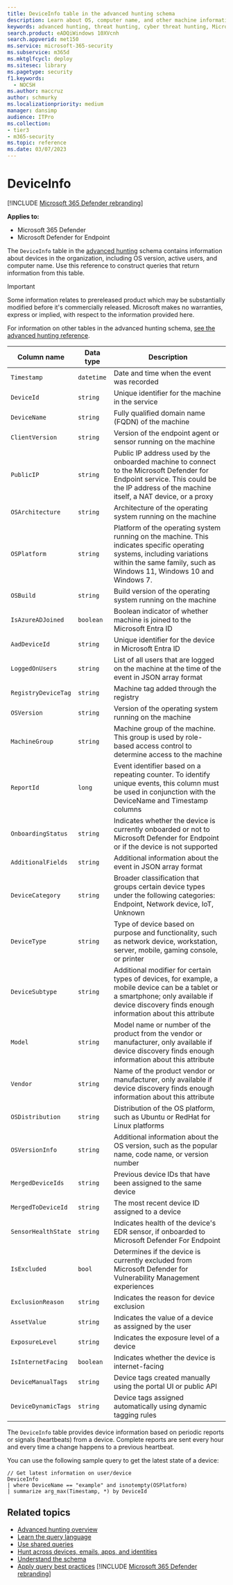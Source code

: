 ```yaml
---
title: DeviceInfo table in the advanced hunting schema
description: Learn about OS, computer name, and other machine information in the DeviceInfo table of the advanced hunting schema
keywords: advanced hunting, threat hunting, cyber threat hunting, Microsoft 365 Defender, microsoft 365, m365, search, query, telemetry, schema reference, kusto, table, column, data type, description, machineinfo, DeviceInfo, device, machine, OS, platform, users
search.product: eADQiWindows 10XVcnh
search.appverid: met150
ms.service: microsoft-365-security
ms.subservice: m365d
ms.mktglfcycl: deploy
ms.sitesec: library
ms.pagetype: security
f1.keywords: 
  - NOCSH
ms.author: maccruz
author: schmurky
ms.localizationpriority: medium
manager: dansimp
audience: ITPro
ms.collection: 
- tier3
- m365-security
ms.topic: reference
ms.date: 03/07/2023
---
```


# DeviceInfo

[!INCLUDE [Microsoft 365 Defender rebranding](../includes/microsoft-defender.md)]


**Applies to:**
- Microsoft 365 Defender
- Microsoft Defender for Endpoint

The `DeviceInfo` table in the [advanced hunting](advanced-hunting-overview.md) schema contains information about devices in the organization, including OS version, active users, and computer name. Use this reference to construct queries that return information from this table.

> [!IMPORTANT]
> Some information relates to prereleased product which may be substantially modified before it's commercially released. Microsoft makes no warranties, express or implied, with respect to the information provided here.

For information on other tables in the advanced hunting schema, [see the advanced hunting reference](advanced-hunting-schema-tables.md).

| Column name | Data type | Description |
|-------------|-----------|-------------|
| `Timestamp` | `datetime` | Date and time when the event was recorded |
| `DeviceId` | `string` | Unique identifier for the machine in the service |
| `DeviceName` | `string` | Fully qualified domain name (FQDN) of the machine |
| `ClientVersion` | `string` | Version of the endpoint agent or sensor running on the machine |
| `PublicIP` | `string` | Public IP address used by the onboarded machine to connect to the Microsoft  Defender for Endpoint service. This could be the IP address of the machine itself, a NAT device, or a proxy |
| `OSArchitecture` | `string` | Architecture of the operating system running on the machine |
| `OSPlatform` | `string` | Platform of the operating system running on the machine. This indicates specific operating systems, including variations within the same family, such as Windows 11, Windows 10 and Windows 7. |
| `OSBuild` | `string` | Build version of the operating system running on the machine |
| `IsAzureADJoined` | `boolean` | Boolean indicator of whether machine is joined to the Microsoft Entra ID |
| `AadDeviceId` | `string` | Unique identifier for the device in Microsoft Entra ID |
| `LoggedOnUsers` | `string` | List of all users that are logged on the machine at the time of the event in JSON array format |
| `RegistryDeviceTag` | `string` | Machine tag added through the registry |
| `OSVersion` | `string` | Version of the operating system running on the machine |
| `MachineGroup` | `string` | Machine group of the machine. This group is used by role-based access control to determine access to the machine |
| `ReportId` | `long` | Event identifier based on a repeating counter. To identify unique events, this column must be used in conjunction with the DeviceName and Timestamp columns |
| `OnboardingStatus` | `string` | Indicates whether the device is currently onboarded or not to Microsoft Defender for Endpoint or if the device is not supported |
|`AdditionalFields` | `string` | Additional information about the event in JSON array format |
|`DeviceCategory` | `string` | Broader classification that groups certain device types under the following categories: Endpoint, Network device, IoT, Unknown |
|`DeviceType` | `string` | Type of device based on purpose and functionality, such as network device, workstation, server, mobile, gaming console, or printer |
|`DeviceSubtype` | `string` | Additional modifier for certain types of devices, for example, a mobile device can be a tablet or a smartphone; only available if device discovery finds enough information about this attribute |
|`Model` | `string` | Model name or number of the product from the vendor or manufacturer, only available if device discovery finds enough information about this attribute |
|`Vendor` | `string` | Name of the product vendor or manufacturer, only available if device discovery finds enough information about this attribute |
|`OSDistribution` | `string` | Distribution of the OS platform, such as Ubuntu or RedHat for Linux platforms |
|`OSVersionInfo` | `string` | Additional information about the OS version, such as the popular name, code name, or version number |
|`MergedDeviceIds` | `string` | Previous device IDs that have been assigned to the same device |
|`MergedToDeviceId` | `string` | The most recent device ID assigned to a device |
|`SensorHealthState` | `string` | Indicates health of the device's EDR sensor, if onboarded to Microsoft Defender For Endpoint |
|`IsExcluded`| `bool` | Determines if the device is currently excluded from Microsoft Defender for Vulnerability Management experiences |
|`ExclusionReason` | `string` | Indicates the reason for device exclusion |
|	`AssetValue`| `string` | Indicates the value of a device as assigned by the user |
|	`ExposureLevel` | `string` | Indicates the exposure level of a device |
|	`IsInternetFacing` | `boolean` | Indicates whether the device is internet-facing |
|	`DeviceManualTags` | `string` | Device tags created manually using the portal UI or public API |
|	`DeviceDynamicTags` | `string` | Device tags assigned automatically using dynamic tagging rules |





The `DeviceInfo` table provides device information based on periodic reports or signals (heartbeats) from a device. Complete reports are sent every hour and every time a change happens to a previous heartbeat. 

You can use the following sample query to get the latest state of a device:

```kusto
// Get latest information on user/device
DeviceInfo
| where DeviceName == "example" and isnotempty(OSPlatform)
| summarize arg_max(Timestamp, *) by DeviceId 
```

## Related topics
- [Advanced hunting overview](advanced-hunting-overview.md)
- [Learn the query language](advanced-hunting-query-language.md)
- [Use shared queries](advanced-hunting-shared-queries.md)
- [Hunt across devices, emails, apps, and identities](advanced-hunting-query-emails-devices.md)
- [Understand the schema](advanced-hunting-schema-tables.md)
- [Apply query best practices](advanced-hunting-best-practices.md)
[!INCLUDE [Microsoft 365 Defender rebranding](../../includes/defender-m3d-techcommunity.md)]
